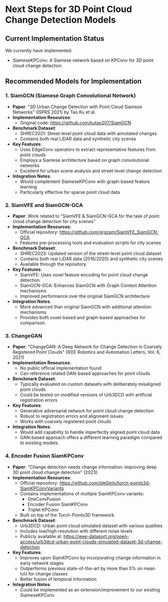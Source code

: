 # Next Steps for 3D Point Cloud Change Detection Models

## Current Implementation Status
We currently have implemented:
- SiameseKPConv: A Siamese network based on KPConv for 3D point cloud change detection

## Recommended Models for Implementation

### 1. SiamGCN (Siamese Graph Convolutional Network)
- **Paper**: "3D Urban Change Detection with Point Cloud Siamese Networks" (ISPRS 2021) by Tao Ku et al.
- **Implementation Resources**:
  - Original code: https://github.com/kutao207/SiamGCN
- **Benchmark Dataset**:
  - SHREC2021: Street-level point cloud data with annotated changes
  - Contains both real LiDAR data and synthetic city scenes
- **Key Features**:
  - Uses EdgeConv operators to extract representative features from point clouds
  - Employs a Siamese architecture based on graph convolutional networks
  - Excellent for urban scene analysis and street-level change detection
- **Integration Notes**:
  - Would complement SiameseKPConv with graph-based feature learning
  - Particularly effective for sparse point cloud data

### 2. SiamVFE and SiamGCN-GCA
- **Paper**: Work related to "SiamVFE & SiamGCN-GCA for the task of point cloud change detection for city scenes"
- **Implementation Resources**:
  - Official repository: https://github.com/grgzam/SiamVFE_SiamGCN-GCA
  - Features pre-processing tools and evaluation scripts for city scenes
- **Benchmark Dataset**:
  - SHREC2023: Updated version of the street-level point cloud dataset
  - Contains both real LiDAR data (2016/2020) and synthetic city scenes
  - Available through the repository
- **Key Features**:
  - SiamVFE: Uses voxel feature encoding for point cloud change detection
  - SiamGCN-GCA: Enhances SiamGCN with Graph Context Attention mechanisms
  - Improved performance over the original SiamGCN architecture
- **Integration Notes**:
  - More advanced than original SiamGCN with additional attention mechanisms
  - Provides both voxel-based and graph-based approaches for comparison

### 3. ChangeGAN
- **Paper**: "ChangeGAN: A Deep Network for Change Detection in Coarsely Registered Point Clouds" (IEEE Robotics and Automation Letters, Vol. 6, 2021)
- **Implementation Resources**:
  - No public official implementation found
  - Can reference related GAN-based approaches for point clouds
- **Benchmark Dataset**:
  - Typically evaluated on custom datasets with deliberately misaligned point clouds
  - Could be tested on modified versions of Urb3DCD with artificial registration errors
- **Key Features**:
  - Generative adversarial network for point cloud change detection
  - Robust to registration errors and alignment issues
  - Works with coarsely registered point clouds
- **Integration Notes**:
  - Would add capability to handle imperfectly aligned point cloud data
  - GAN-based approach offers a different learning paradigm compared to existing models

### 4. Encoder Fusion SiamKPConv
- **Paper**: "Change detection needs change information: improving deep 3D point cloud change detection" (2023)
- **Implementation Resources**:
  - Official repository: https://github.com/IdeGelis/torch-points3d-SiamKPConvVariants
  - Contains implementations of multiple SiamKPConv variants:
    - OneConvFusion
    - Encoder Fusion SiamKPConv
    - Triplet KPConv
  - Built on top of the Torch-Points3D framework
- **Benchmark Dataset**:
  - Urb3DCD: Urban point cloud simulated dataset with various qualities
  - Includes low/high resolution with different noise levels
  - Publicly available at: https://ieee-dataport.org/open-access/urb3dcd-urban-point-clouds-simulated-dataset-3d-change-detection
- **Key Features**:
  - Improves upon SiamKPConv by incorporating change information in early network stages
  - Outperforms previous state-of-the-art by more than 5% on mean IoU for change classes
  - Better fusion of temporal information
- **Integration Notes**:
  - Could be implemented as an extension/improvement to our existing SiameseKPConv
